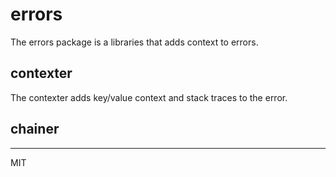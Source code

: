 errors
===

The errors package is a libraries that adds context to errors.

## contexter

The contexter adds key/value context and stack traces to the error.

## chainer


---
MIT
